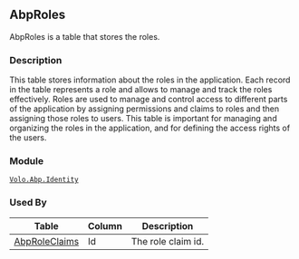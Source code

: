 ## AbpRoles

AbpRoles is a table that stores the roles.

### Description

This table stores information about the roles in the application. Each record in the table represents a role and allows to manage and track the roles effectively. Roles are used to manage and control access to different parts of the application by assigning permissions and claims to roles and then assigning those roles to users. This table is important for managing and organizing the roles in the application, and for defining the access rights of the users.

### Module

[`Volo.Abp.Identity`](../../Identity.md)

### Used By

| Table | Column | Description |
| --- | --- | --- |
| [AbpRoleClaims](AbpRoleClaims.md) | Id | The role claim id. |
